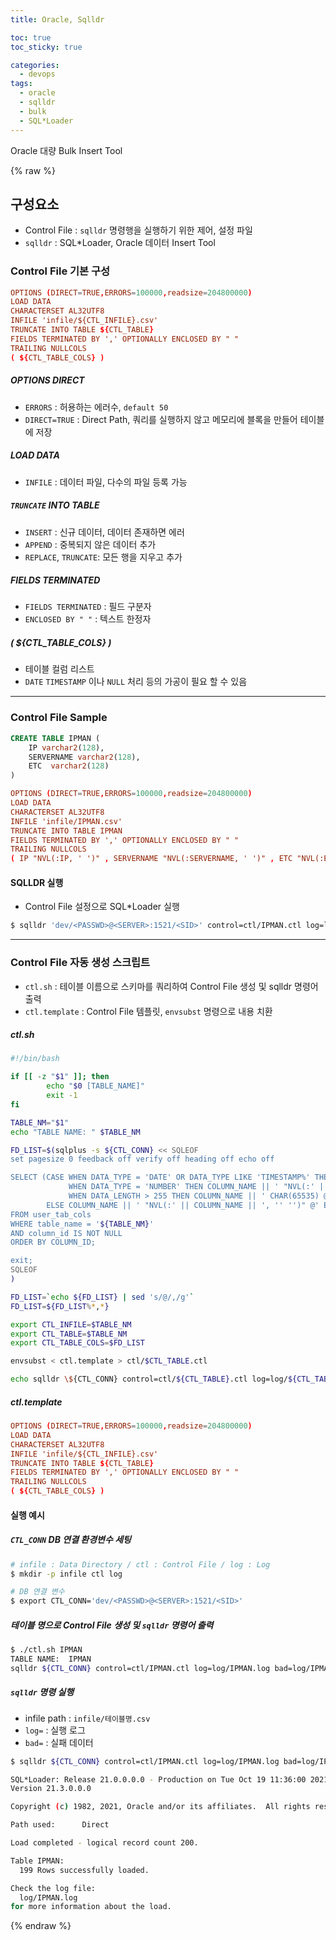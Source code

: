 ```yaml
---
title: Oracle, Sqlldr

toc: true
toc_sticky: true

categories:
  - devops
tags:
  - oracle
  - sqlldr
  - bulk
  - SQL*Loader
---
```


Oracle 대량 Bulk Insert Tool

{% raw %}

## 구성요소 
- Control File : `sqlldr` 명령행을 실행하기 위한 제어, 설정 파일 
- `sqlldr` : SQL*Loader, Oracle 데이터 Insert Tool 

### Control File 기본 구성 

```conf
OPTIONS (DIRECT=TRUE,ERRORS=100000,readsize=204800000)
LOAD DATA
CHARACTERSET AL32UTF8
INFILE 'infile/${CTL_INFILE}.csv'
TRUNCATE INTO TABLE ${CTL_TABLE}
FIELDS TERMINATED BY ',' OPTIONALLY ENCLOSED BY " "
TRAILING NULLCOLS
( ${CTL_TABLE_COLS} )
```

##### OPTIONS DIRECT
- `ERRORS` : 허용하는 에러수, `default 50`
- `DIRECT=TRUE` : Direct Path, 쿼리를 실행하지 않고 메모리에 블록을 만들어 테이블에 저장 

##### LOAD DATA  
- `INFILE` : 데이터 파일, 다수의 파일 등록 가능

##### `TRUNCATE` INTO TABLE 
- `INSERT` : 신규 데이터, 데이터 존재하면 에러 
- `APPEND` : 중복되지 않은 데이터 추가
- `REPLACE`, `TRUNCATE`: 모든 행을 지우고 추가

##### FIELDS TERMINATED
- `FIELDS TERMINATED` : 필드 구분자
- `ENCLOSED BY " "` : 텍스트 한정자

##### ( ${CTL_TABLE_COLS} )
- 테이블 컬럼 리스트 
- `DATE` `TIMESTAMP` 이나 `NULL` 처리 등의 가공이 필요 할 수 있음

---

### Control File Sample 

```sql
CREATE TABLE IPMAN (
	IP varchar2(128),
	SERVERNAME varchar2(128),
	ETC  varchar2(128)
)
```

```conf
OPTIONS (DIRECT=TRUE,ERRORS=100000,readsize=204800000)
LOAD DATA
CHARACTERSET AL32UTF8
INFILE 'infile/IPMAN.csv'
TRUNCATE INTO TABLE IPMAN
FIELDS TERMINATED BY ',' OPTIONALLY ENCLOSED BY " "
TRAILING NULLCOLS
( IP "NVL(:IP, ' ')" , SERVERNAME "NVL(:SERVERNAME, ' ')" , ETC "NVL(:ETC, ' ')"  )
```

#### SQLLDR 실행
- Control File 설정으로 SQL*Loader 실행 
  
```sh
$ sqlldr 'dev/<PASSWD>@<SERVER>:1521/<SID>' control=ctl/IPMAN.ctl log=log/IPMAN.log bad=log/IPMAN.bad
```

---

### Control File 자동 생성 스크립트 
- `ctl.sh` : 테이블 이름으로 스키마를 쿼리하여 Control File 생성 및 sqlldr 명령어 출력
- `ctl.template` : Control File 템플릿, `envsubst` 명령으로 내용 치환

##### ctl.sh
```sh
#!/bin/bash

if [[ -z "$1" ]]; then
        echo "$0 [TABLE_NAME]"
        exit -1
fi

TABLE_NM="$1"
echo "TABLE NAME: " $TABLE_NM

FD_LIST=$(sqlplus -s ${CTL_CONN} << SQLEOF
set pagesize 0 feedback off verify off heading off echo off

SELECT (CASE WHEN DATA_TYPE = 'DATE' OR DATA_TYPE LIKE 'TIMESTAMP%' THEN COLUMN_NAME || ' TIMESTAMP "YYYY-MM-DD HH24:MI:SS.FF3" @'
             WHEN DATA_TYPE = 'NUMBER' THEN COLUMN_NAME || ' "NVL(:' || COLUMN_NAME || ', 0)" @'
             WHEN DATA_LENGTH > 255 THEN COLUMN_NAME || ' CHAR(65535) @'
        ELSE COLUMN_NAME || ' "NVL(:' || COLUMN_NAME || ', '' '')" @' END) COLUMN_NAME
FROM user_tab_cols
WHERE table_name = '${TABLE_NM}'
AND column_id IS NOT NULL
ORDER BY COLUMN_ID;

exit;
SQLEOF
)

FD_LIST=`echo ${FD_LIST} | sed 's/@/,/g'`
FD_LIST=${FD_LIST%*,*}

export CTL_INFILE=$TABLE_NM
export CTL_TABLE=$TABLE_NM
export CTL_TABLE_COLS=$FD_LIST

envsubst < ctl.template > ctl/$CTL_TABLE.ctl

echo sqlldr \${CTL_CONN} control=ctl/${CTL_TABLE}.ctl log=log/${CTL_TABLE}.log bad=log/${CTL_TABLE}.bad
```

##### ctl.template
```conf
OPTIONS (DIRECT=TRUE,ERRORS=100000,readsize=204800000)
LOAD DATA
CHARACTERSET AL32UTF8
INFILE 'infile/${CTL_INFILE}.csv'
TRUNCATE INTO TABLE ${CTL_TABLE}
FIELDS TERMINATED BY ',' OPTIONALLY ENCLOSED BY " "
TRAILING NULLCOLS
( ${CTL_TABLE_COLS} )
```

#### 실행 예시

##### `CTL_CONN` DB 연결 환경변수 세팅
```sh
# infile : Data Directory / ctl : Control File / log : Log
$ mkdir -p infile ctl log

# DB 연결 변수 
$ export CTL_CONN='dev/<PASSWD>@<SERVER>:1521/<SID>'
```

##### 테이블 명으로 Control File 생성 및 `sqlldr` 명령어 출력
```sh
$ ./ctl.sh IPMAN
TABLE NAME:  IPMAN
sqlldr ${CTL_CONN} control=ctl/IPMAN.ctl log=log/IPMAN.log bad=log/IPMAN.bad
```

##### `sqlldr` 명령 실행 
- infile path : `infile/테이블명.csv` 
- `log=` : 실행 로그 
- `bad=` : 실패 데이터 

```sh
$ sqlldr ${CTL_CONN} control=ctl/IPMAN.ctl log=log/IPMAN.log bad=log/IPMAN.bad

SQL*Loader: Release 21.0.0.0.0 - Production on Tue Oct 19 11:36:00 2021
Version 21.3.0.0.0

Copyright (c) 1982, 2021, Oracle and/or its affiliates.  All rights reserved.

Path used:      Direct

Load completed - logical record count 200.

Table IPMAN:
  199 Rows successfully loaded.

Check the log file:
  log/IPMAN.log
for more information about the load.
```


{% endraw %}
